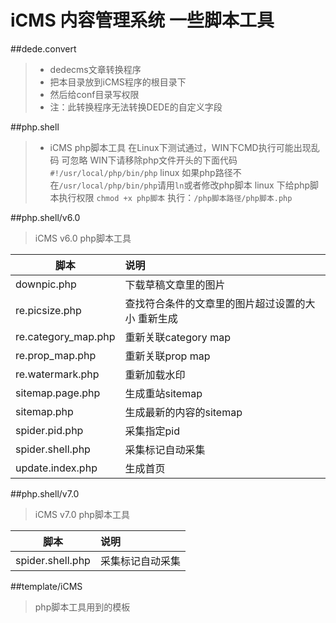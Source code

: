 # iCMS 内容管理系统 一些脚本工具

##dede.convert
> * dedecms文章转换程序
> * 把本目录放到iCMS程序的根目录下
> * 然后给conf目录写权限
> * 注：此转换程序无法转换DEDE的自定义字段

##php.shell
> * iCMS php脚本工具
> 在Linux下测试通过，WIN下CMD执行可能出现乱码 可忽略
> WIN下请移除php文件开头的下面代码 `#!/usr/local/php/bin/php`
> linux 如果php路径不在`/usr/local/php/bin/php`请用`ln`或者修改php脚本
> linux 下给php脚本执行权限 `chmod +x php脚本`
> 执行：`/php脚本路径/php脚本.php`

##php.shell/v6.0
> iCMS v6.0 php脚本工具

|脚本|说明|
|--------|:-----|
|downpic.php|下载草稿文章里的图片|
|re.picsize.php|查找符合条件的文章里的图片超过设置的大小 重新生成|
|re.category_map.php|重新关联category map|
|re.prop_map.php|重新关联prop map|
|re.watermark.php|重新加载水印|
|sitemap.page.php|生成重站sitemap|
|sitemap.php|生成最新的内容的sitemap|
|spider.pid.php|采集指定pid|
|spider.shell.php|采集标记自动采集|
|update.index.php|生成首页|

##php.shell/v7.0
> iCMS v7.0 php脚本工具

|脚本|说明|
|--------|:-----|
|spider.shell.php|采集标记自动采集|


##template/iCMS
> php脚本工具用到的模板
